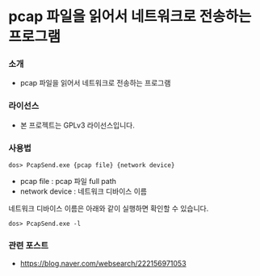 ﻿# pcap 파일을 읽어서 네트워크로 전송하는 프로그램

### 소개

* pcap 파일을 읽어서 네트워크로 전송하는 프로그램

### 라이선스

* 본 프로젝트는 GPLv3 라이선스입니다. 

### 사용법

```
dos> PcapSend.exe {pcap file} {network device}
```

* pcap file : pcap 파일 full path
* network device : 네트워크 디바이스 이름

네트워크 디바이스 이름은 아래와 같이 실행하면 확인할 수 있습니다.

```
dos> PcapSend.exe -l
```

### 관련 포스트

* https://blog.naver.com/websearch/222156971053
